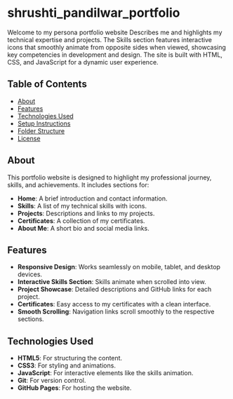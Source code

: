 # shrushti_pandilwar_portfolio
Welcome to my persona portfolio website Describes me and highlights my technical expertise and projects. The Skills section features interactive icons that smoothly animate from opposite sides when viewed, showcasing key competencies in development and design. The site is built with HTML, CSS, and JavaScript for a dynamic user experience.

## Table of Contents
- [About](#about)
- [Features](#features)
- [Technologies Used](#technologies-used)
- [Setup Instructions](#setup-instructions)
- [Folder Structure](#folder-structure)
- [License](#license)

## About
This portfolio website is designed to highlight my professional journey, skills, and achievements. It includes sections for:
- **Home**: A brief introduction and contact information.
- **Skills**: A list of my technical skills with icons.
- **Projects**: Descriptions and links to my projects.
- **Certificates**: A collection of my certificates.
- **About Me**: A short bio and social media links.

## Features
- **Responsive Design**: Works seamlessly on mobile, tablet, and desktop devices.
- **Interactive Skills Section**: Skills animate when scrolled into view.
- **Project Showcase**: Detailed descriptions and GitHub links for each project.
- **Certificates**: Easy access to my certificates with a clean interface.
- **Smooth Scrolling**: Navigation links scroll smoothly to the respective sections.

## Technologies Used
- **HTML5**: For structuring the content.
- **CSS3**: For styling and animations.
- **JavaScript**: For interactive elements like the skills animation.
- **Git**: For version control.
- **GitHub Pages**: For hosting the website.

